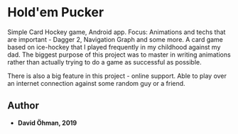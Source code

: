 # Hold'em Pucker
Simple Card Hockey game, Android app. Focus: Animations and techs that are important - Dagger 2, Navigation Graph and some more. A card game based on ice-hockey that I played frequently in my childhood against my dad. The biggest purpose of this project was to master in writing animations rather than actually trying to do a game as successful as possible.

There is also a big feature in this project - online support. Able to play over an internet connection against some random guy or a friend.

## Author
* **David Öhman, 2019**
